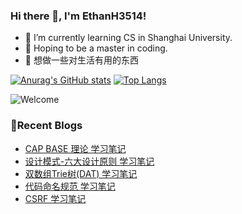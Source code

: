 ### Hi there 👋, I'm EthanH3514!

- 🌱 I’m currently learning CS in Shanghai University.
- 🎈 Hoping to be a master in coding.
- 🧐 想做一些对生活有用的东西

[![Anurag's GitHub stats](https://github-readme-stats.vercel.app/api?username=EthanH3514&show_icons=true&theme=tokyonight)](https://github.com/anuraghazra/github-readme-stats)
[![Top Langs](https://github-readme-stats.vercel.app/api/top-langs/?username=EthanH3514&layout=compact)](https://github.com/anuraghazra/github-readme-stats)

![Welcome](https://www.ipip5.com/ipimg)

### **📝Recent Blogs**
<!-- BLOG-POST-LIST:START -->
- [CAP BASE 理论 学习笔记](https://ethanh3514.github.io/2024/06/10/CAP-BASE-%E7%90%86%E8%AE%BA-%E5%AD%A6%E4%B9%A0%E7%AC%94%E8%AE%B0/)
- [设计模式-六大设计原则 学习笔记](https://ethanh3514.github.io/2024/06/03/%E8%AE%BE%E8%AE%A1%E6%A8%A1%E5%BC%8F-%E5%85%AD%E5%A4%A7%E8%AE%BE%E8%AE%A1%E5%8E%9F%E5%88%99-%E5%AD%A6%E4%B9%A0%E7%AC%94%E8%AE%B0/)
- [双数组Trie树&lpar;DAT&rpar; 学习笔记](https://ethanh3514.github.io/2024/06/03/%E5%8F%8C%E6%95%B0%E7%BB%84Trie%E6%A0%91-DAT-%E5%AD%A6%E4%B9%A0%E7%AC%94%E8%AE%B0/)
- [代码命名规范 学习笔记](https://ethanh3514.github.io/2024/06/02/%E4%BB%A3%E7%A0%81%E5%91%BD%E5%90%8D%E8%A7%84%E8%8C%83-%E5%AD%A6%E4%B9%A0%E7%AC%94%E8%AE%B0/)
- [CSRF 学习笔记](https://ethanh3514.github.io/2024/06/01/CSRF-%E5%AD%A6%E4%B9%A0%E7%AC%94%E8%AE%B0/)
<!-- BLOG-POST-LIST:END -->
